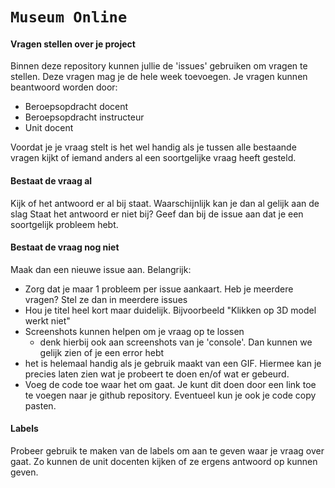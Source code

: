 # `Museum Online`

#### Vragen stellen over je project
Binnen deze repository kunnen jullie de 'issues' gebruiken om vragen te stellen.
Deze vragen mag je de hele week toevoegen. Je vragen kunnen beantwoord worden door:
* Beroepsopdracht docent
* Beroepsopdracht instructeur
* Unit docent

Voordat je je vraag stelt is het wel handig als je tussen alle bestaande vragen kijkt of iemand anders al een soortgelijke vraag heeft gesteld.

#### Bestaat de vraag al
Kijk of het antwoord er al bij staat. Waarschijnlijk kan je dan al gelijk aan de slag
Staat het antwoord er niet bij? Geef dan bij de issue aan dat je een soortgelijk probleem hebt.

#### Bestaat de vraag nog niet
Maak dan een nieuwe issue aan.
Belangrijk:
* Zorg dat je maar 1 probleem per issue aankaart. Heb je meerdere vragen? Stel ze dan in meerdere issues
* Hou je titel heel kort maar duidelijk. Bijvoorbeeld "Klikken op 3D model werkt niet"
* Screenshots kunnen helpen om je vraag op te lossen
    * denk hierbij ook aan screenshots van je 'console'. Dan kunnen we gelijk zien of je een error hebt
* het is helemaal handig als je gebruik maakt van een GIF. Hiermee kan je precies laten zien wat je probeert te doen en/of wat er gebeurd.
* Voeg de code toe waar het om gaat. Je kunt dit doen door een link toe te voegen naar je github repository. Eventueel kun je ook je code copy pasten.

#### Labels
Probeer gebruik te maken van de labels om aan te geven waar je vraag over gaat. Zo kunnen de unit docenten kijken of ze ergens antwoord op kunnen geven.